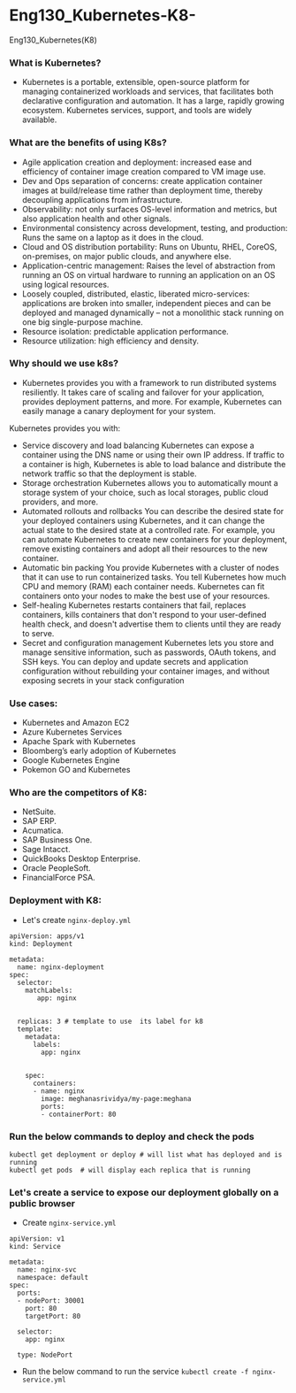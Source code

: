 # Eng130_Kubernetes-K8-
Eng130_Kubernetes(K8)
### What is Kubernetes?
- Kubernetes is a portable, extensible, open-source platform for managing containerized workloads and services, that facilitates both declarative configuration and automation. It has a large, rapidly growing ecosystem. Kubernetes services, support, and tools are widely available.

### What are the benefits of using K8s?
 - Agile application creation and deployment: increased ease and efficiency of container image creation compared to VM image use.
- Dev and Ops separation of concerns: create application container images at build/release time rather than deployment time, thereby decoupling applications from infrastructure.
- Observability: not only surfaces OS-level information and metrics, but also application health and other signals.
- Environmental consistency across development, testing, and production: Runs the same on a laptop as it does in the cloud.
- Cloud and OS distribution portability: Runs on Ubuntu, RHEL, CoreOS, on-premises, on major public clouds, and anywhere else.
- Application-centric management: Raises the level of abstraction from running an OS on virtual hardware to running an application on an OS using logical resources.
- Loosely coupled, distributed, elastic, liberated micro-services: applications are broken into smaller, independent pieces and can be deployed and managed dynamically – not a monolithic stack running on one big single-purpose machine.
- Resource isolation: predictable application performance.
- Resource utilization: high efficiency and density.
### Why should we use k8s?
- Kubernetes provides you with a framework to run distributed systems resiliently. It takes care of scaling and failover for your application, provides deployment patterns, and more. For example, Kubernetes can easily manage a canary deployment for your system.

Kubernetes provides you with:

- Service discovery and load balancing Kubernetes can expose a container using the DNS name or using their own IP address. If traffic to a container is high, Kubernetes is able to load balance and distribute the network traffic so that the deployment is stable.
- Storage orchestration Kubernetes allows you to automatically mount a storage system of your choice, such as local storages, public cloud providers, and more.
- Automated rollouts and rollbacks You can describe the desired state for your deployed containers using Kubernetes, and it can change the actual state to the desired state at a controlled rate. For example, you can automate Kubernetes to create new containers for your deployment, remove existing containers and adopt all their resources to the new container.
- Automatic bin packing You provide Kubernetes with a cluster of nodes that it can use to run containerized tasks. You tell Kubernetes how much CPU and memory (RAM) each container needs. Kubernetes can fit containers onto your nodes to make the best use of your resources.
- Self-healing Kubernetes restarts containers that fail, replaces containers, kills containers that don't respond to your user-defined health check, and doesn't advertise them to clients until they are ready to serve.
- Secret and configuration management Kubernetes lets you store and manage sensitive information, such as passwords, OAuth tokens, and SSH keys. You can deploy and update secrets and application configuration without rebuilding your container images, and without exposing secrets in your stack configuration
### Use cases:
 - Kubernetes and Amazon EC2
 - Azure Kubernetes Services
 - Apache Spark with Kubernetes
 - Bloomberg’s early adoption of Kubernetes
 - Google Kubernetes Engine
 - Pokemon GO and Kubernetes
 
### Who are the competitors of K8:

- NetSuite.
- SAP ERP.
- Acumatica.
- SAP Business One.
- Sage Intacct.
- QuickBooks Desktop Enterprise.
- Oracle PeopleSoft.
- FinancialForce PSA.
### Deployment with K8:
- Let's create `nginx-deploy.yml`
```
apiVersion: apps/v1
kind: Deployment

metadata:
  name: nginx-deployment
spec:
  selector:
    matchLabels:
       app: nginx


  replicas: 3 # template to use  its label for k8
  template:
    metadata:
      labels:
        app: nginx


    spec:
      containers:
      - name: nginx
        image: meghanasrividya/my-page:meghana
        ports:
        - containerPort: 80

```
### Run the below commands to deploy and check the pods

```kubectl create -f nginx-deploy.yml # to run deployment file
kubectl get deployment or deploy # will list what has deployed and is running
kubectl get pods  # will display each replica that is running

```
### Let's create a service to expose our deployment globally on a public browser
- Create `nginx-service.yml`
```
apiVersion: v1
kind: Service

metadata:
  name: nginx-svc
  namespace: default
spec:
  ports:
  - nodePort: 30001
    port: 80
    targetPort: 80

  selector:
    app: nginx

  type: NodePort
```
- Run the below command to run the service `kubectl create -f nginx-service.yml`
